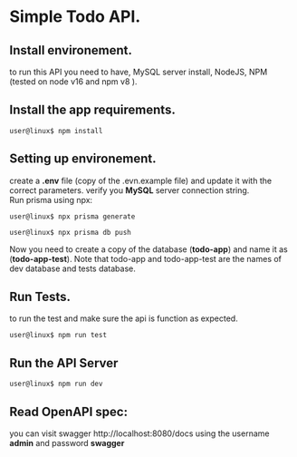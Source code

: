 # Simple Todo API.
## Install environement.
to run this API you need to have, MySQL server install, NodeJS, NPM (tested on node v16 and npm v8 ).

## Install the app requirements.
```shell
user@linux$ npm install
```

## Setting up environement.
create a **.env** file (copy of the .evn.example file) and update it with the correct parameters.
verify you **MySQL** server connection string.  
Run prisma using npx:
```shell
user@linux$ npx prisma generate
```
```shell
user@linux$ npx prisma db push
```
Now you need to create a copy of the database (**todo-app**) and name it as (**todo-app-test**). Note that todo-app and todo-app-test are the names of dev database and tests database.

## Run Tests.
to run the test and make sure the api is function as expected.
```shell
user@linux$ npm run test
```

## Run the API Server
```shell
user@linux$ npm run dev
```

## Read OpenAPI spec:
you can visit swagger http://localhost:8080/docs using the username **admin** and password **swagger**